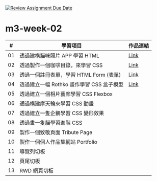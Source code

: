 [![Review Assignment Due Date](https://classroom.github.com/assets/deadline-readme-button-24ddc0f5d75046c5622901739e7c5dd533143b0c8e959d652212380cedb1ea36.svg)](https://classroom.github.com/a/vlJXFE8Y)
# m3-week-02

| #  | 學習項目                                  | 作品連結         |
|----|-----------------------------------------|--------------|
| 01 | 透過建構貓咪照片 APP 學習 HTML            | [Link](https://a2623212.github.io/m3-week-02-a2623212/cat_photo_app/) |
| 02 | 透過製作一個咖啡目錄，來學習 CSS           | [Link](https://a2623212.github.io/m3-week-02-a2623212/cafe_menu/) |
| 03 | 透過一個註冊表單，學習 HTML Form (表單)    | [Link](https://a2623212.github.io/m3-week-02-a2623212/registration_form/) |
| 04 | 透過建立一幅 Rothko 畫作學習 CSS 盒子模型 |  [Link](https://a2623212.github.io/m3-week-02-a2623212/rothko_painting/)|
| 05 | 透過建立一個相片藝廊學習 CSS Flexbox      |  |
| 06 | 通過構建摩天輪來學習 CSS 動畫             |  |
| 07 | 透過建立一隻企鵝學習 CSS 變形效果         |  |
| 08 | 透過畫一隻貓學習進階 CSS                  |  |
| 09 | 製作一個致敬頁面 Tribute Page             |  |
| 10 | 製作一個個人作品集網站 Portfolio          |  |
| 11 | 導覽列切板                                |  |
| 12 | 頁尾切板                                  |  |
| 13 | RWD 網頁切板                              |  |